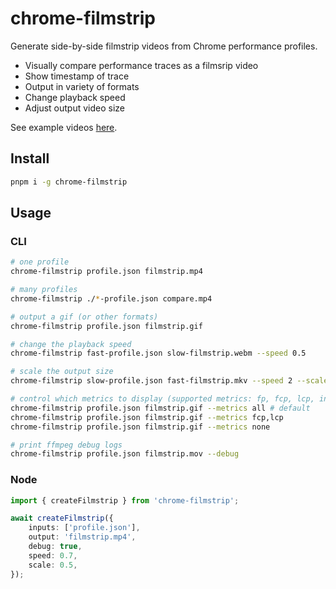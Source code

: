 # chrome-filmstrip

Generate side-by-side filmstrip videos from Chrome performance profiles.

- Visually compare performance traces as a filmsrip video
- Show timestamp of trace
- Output in variety of formats
- Change playback speed
- Adjust output video size

See example videos [here](https://github.com/bradfrosty/chrome-filmstrip/tree/main/examples/videos).

## Install

```sh
pnpm i -g chrome-filmstrip
```

## Usage

### CLI

```sh
# one profile
chrome-filmstrip profile.json filmstrip.mp4

# many profiles
chrome-filmstrip ./*-profile.json compare.mp4

# output a gif (or other formats)
chrome-filmstrip profile.json filmstrip.gif

# change the playback speed
chrome-filmstrip fast-profile.json slow-filmstrip.webm --speed 0.5

# scale the output size
chrome-filmstrip slow-profile.json fast-filmstrip.mkv --speed 2 --scale 1.5

# control which metrics to display (supported metrics: fp, fcp, lcp, interactive)
chrome-filmstrip profile.json filmstrip.gif --metrics all # default
chrome-filmstrip profile.json filmstrip.gif --metrics fcp,lcp
chrome-filmstrip profile.json filmstrip.gif --metrics none

# print ffmpeg debug logs
chrome-filmstrip profile.json filmstrip.mov --debug
```

### Node

```ts
import { createFilmstrip } from 'chrome-filmstrip';

await createFilmstrip({
	inputs: ['profile.json'],
	output: 'filmstrip.mp4',
	debug: true,
	speed: 0.7,
	scale: 0.5,
});
```
